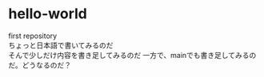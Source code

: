 # hello-world
first repository<br>
ちょっと日本語で書いてみるのだ<br>
そんで少しだけ内容を書き足してみるのだ
一方で、mainでも書き足してみるのだ。どうなるのだ？
